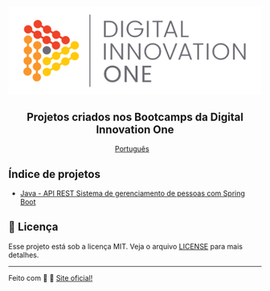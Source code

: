 <img alt="logo DIO" src="./DIO.png" />
<h2 align="center">
   Projetos criados nos Bootcamps da Digital Innovation One
</h2>

<p align="center">  
  <a href="README.md">Português</a>&nbsp;&nbsp;&nbsp;
</p>

## Índice de projetos

- [Java - API REST Sistema de gerenciamento de pessoas com Spring Boot](https://github.com/aurelio-ramos/dio-projects-bootcamps/tree/master/java-projects-spring-person-api)


## :memo: Licença

Esse projeto está sob a licença MIT. Veja o arquivo [LICENSE](LICENSE) para mais detalhes.

---

Feito com 💜 :wave: [Site oficial!](https://web.dio.me/)